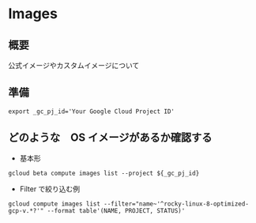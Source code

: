 # Images

## 概要

公式イメージやカスタムイメージについて

## 準備

```
export _gc_pj_id='Your Google Cloud Project ID'
```



## どのような　OS イメージがあるか確認する

+ 基本形

```
gcloud beta compute images list --project ${_gc_pj_id}
```

+ Filter で絞り込む例

```
gcloud compute images list --filter="name~'^rocky-linux-8-optimized-gcp-v.*?'" --format table'(NAME, PROJECT, STATUS)'
```
